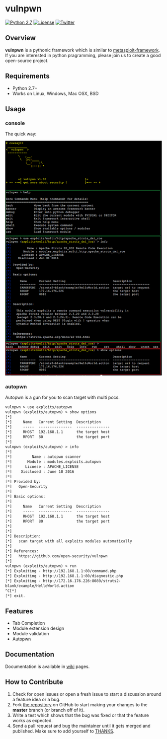 
# vulnpwn

[![Python 2.7](https://img.shields.io/badge/python-2.7-yellow.svg)](https://www.python.org/) [![License](https://img.shields.io/badge/license-GPLv2-red.svg)](https://github.com/open-security/vulnpwn/blob/master/LICENSE) [![Twitter](https://img.shields.io/badge/twitter-@vulnpwn-blue.svg)](https://twitter.com/nixawk)


## Overview

**vulnpwn** is a pythonic framework which is similar to [metasploit-framework](https://github.com/rapid7/metasploit-framework). If you are interested in python pragramming, please join us to create a good open-source project.



## Requirements

- Python 2.7+
- Works on Linux, Windows, Mac OSX, BSD

## Usage

### console

The quick way:

![](screenshot.png)

### autopwn

Autopwn is a gun for you to scan target with multi pocs.

```
vulnpwn > use exploits/autopwn
vulnpwn (exploits/autopwn) > show options
[*]
[*]     Name   Current Setting  Description
[*]     -----  ---------------  ---------------
[*]     RHOST  192.168.1.1      the target host
[*]     RPORT  80               the target port
[*]
vulnpwn (exploits/autopwn) > info
[*]
[*]         Name : autopwn scanner
[*]       Module : modules.exploits.autopwn
[*]      Licnese : APACHE_LICENSE
[*]    Disclosed : June 10 2016
[*]
[*] Provided by:
[*]   Open-Security
[*]
[*] Basic options:
[*]
[*]     Name   Current Setting  Description
[*]     -----  ---------------  ---------------
[*]     RHOST  192.168.1.1      the target host
[*]     RPORT  80               the target port
[*]
[*]
[*] Description:
[*]   scan target with all exploits modules automatically
[*]
[*] References:
[*]   https://github.com/open-security/vulnpwn
[*]
vulnpwn (exploits/autopwn) > run
[*] Exploiting - http://192.168.1.1:80/command.php
[*] Exploiting - http://192.168.1.1:80/diagnostic.php
[*] Exploiting - http://172.16.176.226:8080/struts2-blank/example/HelloWorld.action
^C[*]
[*] exit.
```

## Features

- Tab Completion
- Module extension design
- Module validation
- Autopwn

## Documentation

Documentation is available in [wiki](https://github.com/open-security/vulnpwn/wiki) pages.

## How to Contribute

1. Check for open issues or open a fresh issue to start a discussion around a feature idea or a bug.
2. Fork [the repository](https://github.com/open-security/vulnpwn) on GitHub to start making your changes to the **master** branch (or branch off of it).
3. Write a test which shows that the bug was fixed or that the feature works as expected.
4. Send a pull request and bug the maintainer until it gets merged and published. Make sure to add yourself to [THANKS](./THANKS.md).
